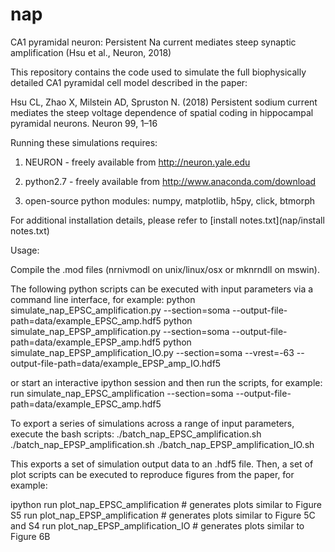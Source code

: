 # nap
CA1 pyramidal neuron: Persistent Na current mediates steep synaptic amplification (Hsu et al., Neuron, 2018)

This repository contains the code used to simulate the full biophysically detailed CA1 pyramidal cell model described in the paper:
 
Hsu CL, Zhao X, Milstein AD, Spruston N. (2018) Persistent sodium current mediates the steep voltage dependence of spatial coding in 
hippocampal pyramidal neurons. Neuron 99, 1–16
 
Running these simulations requires:

1) NEURON - freely available from http://neuron.yale.edu

2) python2.7 - freely available from http://www.anaconda.com/download

3) open-source python modules: numpy, matplotlib, h5py, click, btmorph
 
For additional installation details, please refer to [install notes.txt](nap/install notes.txt)
 
Usage:
 
Compile the .mod files (nrnivmodl on unix/linux/osx or mknrndll on mswin).

The following python scripts can be executed with input parameters via a command line interface, for example:
python simulate_nap_EPSC_amplification.py --section=soma --output-file-path=data/example_EPSC_amp.hdf5
python simulate_nap_EPSP_amplification.py --section=soma --output-file-path=data/example_EPSP_amp.hdf5
python simulate_nap_EPSP_amplification_IO.py --section=soma --vrest=-63 --output-file-path=data/example_EPSP_amp_IO.hdf5

or start an interactive ipython session and then run the scripts, for example:
run simulate_nap_EPSC_amplification --section=soma --output-file-path=data/example_EPSC_amp.hdf5


To export a series of simulations across a range of input parameters, execute the bash scripts:
./batch_nap_EPSC_amplification.sh
./batch_nap_EPSP_amplification.sh
./batch_nap_EPSP_amplification_IO.sh

This exports a set of simulation output data to an .hdf5 file. Then, a set of plot scripts can be executed to reproduce figures
from the paper, for example:

ipython
run plot_nap_EPSC_amplification  # generates plots similar to Figure S5
run plot_nap_EPSP_amplification  # generates plots similar to Figure 5C and S4 
run plot_nap_EPSP_amplification_IO  # generates plots similar to Figure 6B
